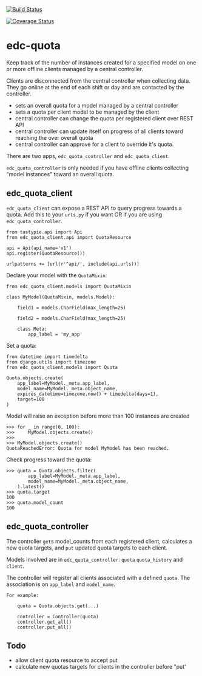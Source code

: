 [![Build Status](https://travis-ci.org/botswana-harvard/edc-quota.svg?branch=develop)](https://travis-ci.org/botswana-harvard/edc-quota)

[![Coverage Status](https://coveralls.io/repos/botswana-harvard/edc-quota/badge.svg?branch=develop&service=github)](https://coveralls.io/github/botswana-harvard/edc-quota?branch=develop)

# edc-quota

Keep track of the number of instances created for a specified model on one or more offline clients managed by a central controller.

Clients are disconnected from the central controller when collecting data. They go online at the end of each shift or day
and are contacted by the controller.

- sets an overall quota for a model managed by a central controller
- sets a quota per client model to be managed by the client
- central controller can change the quota per registered client over REST API
- central controller can update itself on progress of all clients toward reaching the over overall quota
- central controller can approve for a client to override it's quota.
 
There are two apps, `edc_quota_controller` and `edc_quota_client`.

`edc_quota_controller` is only needed if you have offline clients collecting "model instances" toward an overall quota.

edc_quota_client
----------------

`edc_quota_client` can expose a REST API to query progress towards a quota. Add this to your `urls.py` if you want OR if you are using `edc_quota_controller`.

	from tastypie.api import Api
	from edc_quota_client.api import QuotaResource

	api = Api(api_name='v1')
	api.register(QuotaResource())

	urlpatterns += [url(r'^api/', include(api.urls))]


Declare your model with the `QuotaMixin`:

	from edc_quota_client.models import QuotaMixin 

	class MyModel(QuotaMixin, models.Model):
	
		field1 = models.CharField(max_length=25)

		field2 = models.CharField(max_length=25)
		
		class Meta:
			app_label = 'my_app'
			
Set a quota:
	
	from datetime import timedelta
	from django.utils import timezone
	from edc_quota_client.models import Quota
	
	Quota.objects.create(
		app_label=MyModel._meta.app_label,
		model_name=MyModel._meta.object_name,
		expires_datetime=timezone.now() + timedelta(days=1),
		target=100
	)
		
Model will raise an exception before more than 100 instances are created  

	>>> for _ in range(0, 100):
	>>> 	MyModel.objects.create()
	>>>	
	>>> MyModel.objects.create()
	QuotaReachedError: Quota for model MyModel has been reached.
	
Check progress toward the quota:

	>>> quota = Quota.objects.filter(
			app_label=MyModel._meta.app_label,
			model_name=MyModel._meta.object_name,
		).latest()
	>>> quota.target
	100
	>>> quota.model_count
	100
	
edc_quota_controller
--------------------

The controller `get`s model_counts from each registered client, calculates a new quota targets, and `put` updated quota targets to each client.

Models involved are in `edc_quota_controller`: `quota` `quota_history` and `client`.

The controller will register all clients associated with a defined `quota`. The association is on `app_label` and `model_name`.

    For example:

        quota = Quota.objects.get(...)

        controller = Controller(quota)
        controller.get_all()
        controller.put_all()

Todo
-----

- allow client quota resource to accept put
- calculate new quotas targets for clients in the controller before "put'

 

